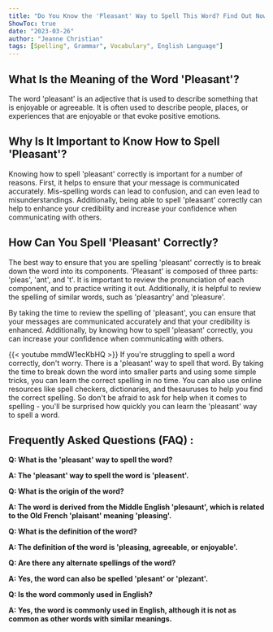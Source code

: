 ```yaml
---
title: "Do You Know the 'Pleasant' Way to Spell This Word? Find Out Now!"
ShowToc: true 
date: "2023-03-26"
author: "Jeanne Christian" 
tags: [Spelling", Grammar", Vocabulary", English Language"]
---
```

## What Is the Meaning of the Word 'Pleasant'?

The word 'pleasant' is an adjective that is used to describe something that is enjoyable or agreeable. It is often used to describe people, places, or experiences that are enjoyable or that evoke positive emotions.

## Why Is It Important to Know How to Spell 'Pleasant'?

Knowing how to spell 'pleasant' correctly is important for a number of reasons. First, it helps to ensure that your message is communicated accurately. Mis-spelling words can lead to confusion, and can even lead to misunderstandings. Additionally, being able to spell 'pleasant' correctly can help to enhance your credibility and increase your confidence when communicating with others.

## How Can You Spell 'Pleasant' Correctly?

The best way to ensure that you are spelling 'pleasant' correctly is to break down the word into its components. 'Pleasant' is composed of three parts: 'pleas', 'ant', and 't'. It is important to review the pronunciation of each component, and to practice writing it out. Additionally, it is helpful to review the spelling of similar words, such as 'pleasantry' and 'pleasure'.

By taking the time to review the spelling of 'pleasant', you can ensure that your messages are communicated accurately and that your credibility is enhanced. Additionally, by knowing how to spell 'pleasant' correctly, you can increase your confidence when communicating with others.

{{< youtube mmdW1ecKbHQ >}} 
If you're struggling to spell a word correctly, don't worry. There is a 'pleasant' way to spell that word. By taking the time to break down the word into smaller parts and using some simple tricks, you can learn the correct spelling in no time. You can also use online resources like spell checkers, dictionaries, and thesauruses to help you find the correct spelling. So don't be afraid to ask for help when it comes to spelling - you'll be surprised how quickly you can learn the 'pleasant' way to spell a word.

## Frequently Asked Questions (FAQ) :
**Q: What is the 'pleasant' way to spell the word?**

**A: The 'pleasant' way to spell the word is 'pleasent'.**

**Q: What is the origin of the word?**

**A: The word is derived from the Middle English 'plesaunt', which is related to the Old French 'plaisant' meaning 'pleasing'.**

**Q: What is the definition of the word?**

**A: The definition of the word is 'pleasing, agreeable, or enjoyable'.**

**Q: Are there any alternate spellings of the word?**

**A: Yes, the word can also be spelled 'plesant' or 'plezant'.**

**Q: Is the word commonly used in English?**

**A: Yes, the word is commonly used in English, although it is not as common as other words with similar meanings.**





